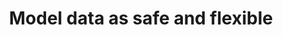 ---
title: 'Model data as safe and flexible'
description: In data-oriented programming, the ability to model data in a secure and flexible manner is crucial. Ballerina's open and closed records offer a powerful mechanism to achieve this. <br><br>Closed records provide a secure and rigid structure, ensuring data integrity and type safety. With closed records, access to fields is strictly defined, preventing unintended modifications. This approach is ideal for well-defined and stable data structures. <br><br>Open records, on the other hand, offer flexibility by allowing dynamic addition of fields. This enables handling evolving data structures where new fields can be introduced as needed.Open records provide adaptability and extensibility, accommodating changing data requirements.
image: 
---